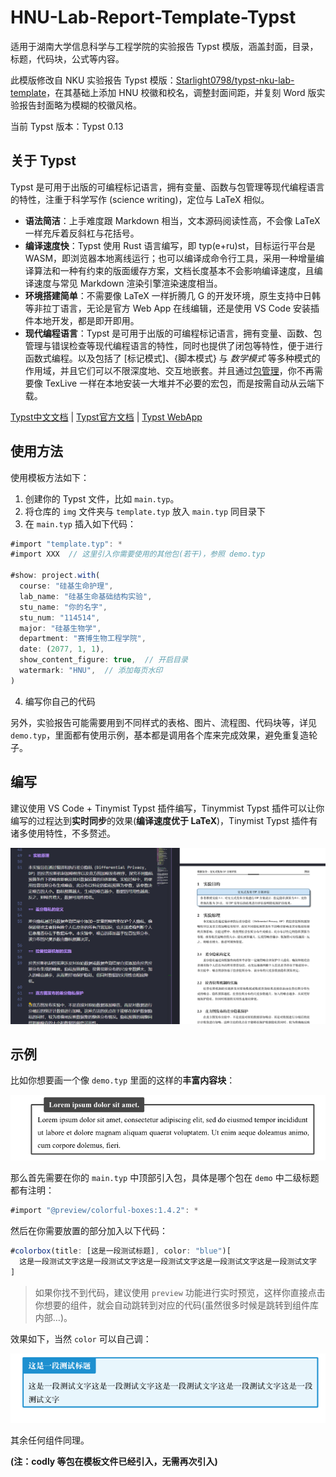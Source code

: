 # HNU-Lab-Report-Template-Typst

适用于湖南大学信息科学与工程学院的实验报告 Typst 模版，涵盖封面，目录，标题，代码块，公式等内容。

此模版修改自 NKU 实验报告 Typst 模版：[Starlight0798/typst-nku-lab-template](https://github.com/Starlight0798/typst-nku-lab-template)，在其基础上添加 HNU 校徽和校名，调整封面间距，并复刻 Word 版实验报告封面略为模糊的校徽风格。

当前 Typst 版本：Typst 0.13

## 关于 Typst

Typst 是可用于出版的可编程标记语言，拥有变量、函数与包管理等现代编程语言的特性，注重于科学写作 (science writing)，定位与 LaTeX 相似。

- **语法简洁**：上手难度跟 Markdown 相当，文本源码阅读性高，不会像 LaTeX 一样充斥着反斜杠与花括号。
- **编译速度快**：Typst 使用 Rust 语言编写，即 typ(e+ru)st，目标运行平台是 WASM，即浏览器本地离线运行；也可以编译成命令行工具，采用一种增量编译算法和一种有约束的版面缓存方案，文档长度基本不会影响编译速度，且编译速度与常见 Markdown 渲染引擎渲染速度相当。
- **环境搭建简单**：不需要像 LaTeX 一样折腾几 G 的开发环境，原生支持中日韩等非拉丁语言，无论是官方 Web App 在线编辑，还是使用 VS Code 安装插件本地开发，都是即开即用。
- **现代编程语言**：Typst 是可用于出版的可编程标记语言，拥有变量、函数、包管理与错误检查等现代编程语言的特性，同时也提供了闭包等特性，便于进行函数式编程。以及包括了 [标记模式]、{脚本模式} 与 $数学模式$ 等多种模式的作用域，并且它们可以不限深度地、交互地嵌套。并且通过[包管理](https://typst-doc-cn.github.io/docs/packages/)，你不再需要像 TexLive 一样在本地安装一大堆并不必要的宏包，而是按需自动从云端下载。

[Typst中文文档](https://typst-doc-cn.github.io/docs/chinese/) | [Typst官方文档](https://typst.app/docs/) | [Typst WebApp](https://typst.app/)

## 使用方法

​使用模板方法如下：

1. 创建你的 Typst 文件，比如 `main.typ`。
2. 将仓库的 `img` 文件夹与 `template.typ` 放入 `main.typ` 同目录下
3.  在 `main.typ` 插入如下代码：

```javascript
#import "template.typ": *
#import XXX  // 这里引入你需要使用的其他包(若干)，参照 demo.typ

#show: project.with(
  course: "硅基生命护理",
  lab_name: "硅基生命基础结构实验",
  stu_name: "你的名字",
  stu_num: "114514",
  major: "硅基生物学",
  department: "赛博生物工程学院",
  date: (2077, 1, 1),
  show_content_figure: true,  // 开启目录
  watermark: "HNU",  // 添加每页水印
)
```

4. 编写你自己的代码

另外，实验报告可能需要用到不同样式的表格、图片、流程图、代码块等，详见 `demo.typ`，里面都有使用示例，基本都是调用各个库来完成效果，避免重复造轮子。

## 编写

建议使用 VS Code + Tinymist Typst 插件编写，Tinymmist Typst 插件可以让你编写的过程达到**实时同步**的效果(**编译速度优于 LaTeX**)，Tinymist Typst 插件有诸多使用特性，不多赘述。

![image-20240427141053306](assets/image-20240427141053306.png)

## 示例

比如你想要画一个像 `demo.typ` 里面的这样的**丰富内容块**：

<img src="assets/image-20240427141309450.png" alt="image-20240427141309450" style="zoom: 80%;" />

那么首先需要在你的 `main.typ` 中顶部引入包，具体是哪个包在 `demo` 中二级标题都有注明：

```js
#import "@preview/colorful-boxes:1.4.2": *
```

然后在你需要放置的部分加入以下代码：

```typescript
#colorbox(title: [这是一段测试标题], color: "blue")[
  这是一段测试文字这是一段测试文字这是一段测试文字这是一段测试文字这是一段测试文字
]
```

> 如果你找不到代码，建议使用 `preview` 功能进行实时预览，这样你直接点击你想要的组件，就会自动跳转到对应的代码(虽然很多时候是跳转到组件库内部…)。

效果如下，当然 `color` 可以自己调：

<img src="assets/image-20240427141525685.png" alt="image-20240427141525685" style="zoom: 80%;" />

其余任何组件同理。

**(注：codly 等包在模板文件已经引入，无需再次引入)**
